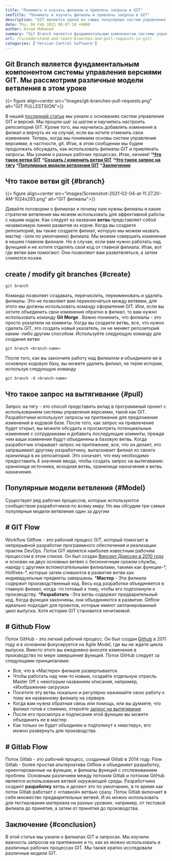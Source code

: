 ```yaml
---
title: "Понимать и изучать филиалы и привлечь запросы в GIT" 
seoTitle: "Понимать и изучать филиалы и привлечь запросы в GIT" 
description: "GIT является одной из самых популярных систем управления версиями. В этой артичке овца поймут, как использовать ветви GIT и привлечь запросы." 
date: Thu, 04 Feb 2021 08:07:10 +0000
author: Assad Mahmood
summary: "Git Branch является фундаментальным компонентом системы управления версиями GIT. Мы исследуем различные модели ветвления в этом уроке" 
url: /ru/understand-and-learn-branches-and-pull-requests-in-git/
categories: ['Version Control Software']
---
```


## Git Branch является фундаментальным компонентом системы управления версиями GIT. Мы рассмотрим различные модели ветвления в этом уроке

{{< figure align=center src="images/git-branches-pull-requests.png" alt="GIT PULLESTSION">}}

В нашей [последней статье][1] мы узнали о основаниях систем управления GIT и версий. Мы прошли шаг за шагом и научились настроить репозиторий GIT. Кроме того, мы научились добавлять изменения в филиал и вернуть их на случай, если вы хотите отменить свои изменения. Теперь, когда мы понимаем основы систем управления версиями, в частности, git. Итак, в этом сообщении мы будем продолжать обсуждать, как использовать филиалы GIT и привлекать запросы. Мы узнаем о разных рабочих процессах. Итак, начнем!
  ***[Что такое ветви GIT][2]** 
  ***[Создать / изменить ветви GIT][3]** 
  ***[Что такое запрос на тягу][4]** 
  ***[Популярные модели ветвления GIT][5]** 
  *[**Заключение** ][6]

## Что такое ветви git   {#branch}

{{< figure align=center src="images/Screenshot-2021-02-04-at-11.27.20-AM-1024x293.png" alt="GIT филиалы">}}

Давайте поговорим о филиалах и почему нам нужны филиалы и какие стратегии ветвления мы можем использовать для эффективной работы с нашим кодом. Как следует из названия **ветвь**  представляет собой независимую линию развития из корня.
Когда вы создаете репозиторий, вы также создаете филиал, которую мы можем назвать мастер -(или по умолчанию) филиала. Мы можем совершить изменения в нашем главном филиале. Но в случае, если вам нужно работать над функцией и не хотите отделять свой код от главной филиала. Итак, вот где ветви вам помогают. Они позволяют вам разветвляться, а затем слияются позже.

## create / modify git branches   {#create}
```
git branch
```
Команда позволяет создавать, перечислить, переименовать и удалять филиалы. Это не позволяет вам переключаться между ветвями, для этого мы должны использовать команду оформления GIT. Или, если вы хотите объединить свои изменения обратно в филиал, то вам нужно использовать команду **Git Merge** .
Важно понимать, что филиалы - это просто указатели на коммиты. Когда вы создаете ветвь, все, что нужно сделать GIT, это создать новый указатель, он не меняет репозиторий каким -либо другим способом.
Используйте следующую команду для создания ветви
```
git branch <branch-name>
```
После того, как вы закончите работу над филиалом и объединили ее в основную кодовую базу, вы можете удалить филиал, не теряя истории, используя следующую команду
```
git branch -d <branch-name>
```

## Что такое запрос на вытягивание   {#pull}
Запрос на тягу - это способ представить вклад в программный проект с использованием системы управления версиями, такой как GIT. Разработчики используют запросы на притяжение для предложения изменений в кодовой базе. После того, как запрос на привлечение будет открыт, вы можете обсудить и просмотреть потенциальные изменения с сотрудниками и добавить последующие коммиты, прежде чем ваши изменения будут объединены в базовую ветвь.
Когда разработчик открывает запрос на притяжение, все, что он делает, это запрашивает другому разработчику, вытаскивает филиал из своего хранилища в их репозиторий. Это означает, что ему необходимо предоставить 4 значения ввода, чтобы создать запрос на вытягивание: хранилище источника, исходная ветвь, хранилище назначения и ветвь назначения.

## Популярные модели ветвления   {#Model}
Существует ряд рабочих процессов, которые используются сообществом разработчиков по всему миру. Но мы обсудим три самые популярные модели ветвления один за другим

## # GIT Flow
Workflow Gitflow - это рабочий процесс GIT, который помогает в непрерывной разработке программного обеспечения и реализации практик DevOps. Поток GIT является наиболее известным рабочим процессом в этом списке. Он был создан [Винсент Дриссен в 2010 году][7] и основан на двух основных ветвях с бесконечным сроком службы, наряду с другими вспомогательными филиалами, такими как функции-\*, Hotfixes-\*, которые затем сливаются в развитие ветви как индивидуальные предметы завершены.
  ***Мастер**  - Эта филиала содержит производственный код. Весь код разработки объединяется в главную филиал, когда -то готовый к тому, чтобы его подтолкнули к производству.
  ***Разработать** -Эта ветвь содержит предварительный код. Когда функции закончены, они объединяются в развитие.
Gitflow идеально подходит для проектов, которые имеют запланированный цикл выпуска. Хотя история GIT становится нечитаемой.

## # Github Flow
Поток GitHub - это легкий рабочий процесс. Он был создан [Github][8] в 2011 году и в основном фокусируется на Agile Model, где вы не ждете цикла выпуска. Вместо этого вы ежедневно вносите изменения в производство по мере завершения функций.
Поток GitHub следует за следующими принципалами:
  * Все, что в «Мастере» филиале развертывается.
  * Чтобы работать над чем-то новым, создайте отдельную отрасль Master Off с некоторым названием описания, например, «Изображение-загрузка»
  * Посетите эту ветвь локально и регулярно нажимайте свою работу к тому же названному филиалу на сервере.
  * Когда вам нужна обратная связь или помощь, или вы думаете, что филиал готов к слиянию, откройте [запрос на вытягивание][4]
  * После его просмотра и подписания этой функции вы можете объединить ее в мастер
  * Как только он будет объединен и подтолкнут к «мастеру», его можно развернуть для производства.

## # Gitlab Flow
Поток Gitlab - это рабочий процесс, созданный Gitlab в 2014 году. Flow Gitlab - более простая альтернатива Gitflow и объединяет разработку, ориентированные на функции, и филиалы функций с отслеживанием проблем. Основным различием между потоком Gitlab и потоком GitHub является использование ветвей окружающей среды.
Разработчики создают **разработку**  ветвь и делают это по умолчанию, в то время как поток Gitlab работает с «главной» ветвью сразу. Поток Gitlab включает в себя множество предварительных ветвей. И их можно использовать для тестирования материала на разных уровнях. например, от тестовой филиала до принятия, а затем от принятия до производства.

## Заключение   {#conclusion}
В этой статье мы узнали о филиалах GIT и запросах. Мы изучили важность запросов на притяжение и то, как их можно использовать в различных рабочих процессах GIT. Мы также кратко исследовали различные модели GIT.

  
[1]: https://blog.containerize.com/2021/01/08/guide-to-version-control-and-source-code-management-using-git/
[2]: #branch
[3]: #create
[4]: #pull
[5]: #model
[6]: #conclusion
[7]: https://nvie.com/posts/a-successful-git-branching-model/
[8]: http://scottchacon.com/2011/08/31/github-flow.html
